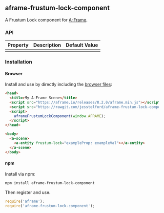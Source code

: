 ## aframe-frustum-lock-component

A Frustum Lock component for [A-Frame](https://aframe.io).

### API

| Property | Description | Default Value |
| -------- | ----------- | ------------- |
|          |             |               |

### Installation

#### Browser

Install and use by directly including the [browser files](dist):

```html
<head>
  <title>My A-Frame Scene</title>
  <script src="https://aframe.io/releases/0.2.0/aframe.min.js"></script>
  <script src="https://rawgit.com/jesstelford/aframe-frustum-lock-component/master/dist/aframe-frustum-lock-component.min.js"></script>
  <script>
    aframeFrustumLockComponent(window.AFRAME);
  </script>
</head>

<body>
  <a-scene>
    <a-entity frustum-lock="exampleProp: exampleVal"></a-entity>
  </a-scene>
</body>
```

#### npm

Install via npm:

```bash
npm install aframe-frustum-lock-component
```

Then register and use.

```js
require('aframe');
require('aframe-frustum-lock-component');
```
